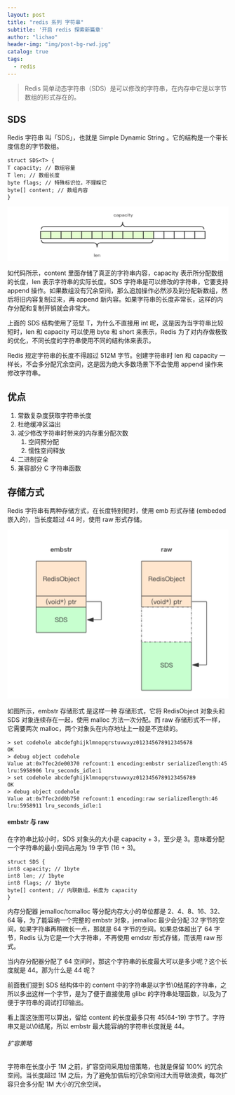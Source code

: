 ```yaml
---
layout: post
title: "redis 系列 字符串"
subtitle: '开启 redis 探索新篇章'
author: "lichao"
header-img: "img/post-bg-rwd.jpg"
catalog: true
tags:
  - redis 
---
```


> Redis 简单动态字符串（SDS）是可以修改的字符串，在内存中它是以字节数组的形式存在的。

## SDS
Redis 字符串 叫「SDS」，也就是 Simple Dynamic String 。它的结构是一个带长度信息的字节数组。

```
struct SDS<T> {
T capacity; // 数组容量
T len; // 数组长度
byte flags; // 特殊标识位，不理睬它
byte[] content; // 数组内容
}
```

![存储概览](/img/redis/string.png)


如代码所示，content 里面存储了真正的字符串内容，capacity 表示所分配数组的长度，len 表示字符串的实际长度。SDS 字符串是可以修改的字符串，它要支持 append 操作。如果数组没有冗余空间，那么追加操作必然涉及到分配新数组，然后将旧内容复制过来，再 append 新内容。如果字符串的长度非常长，这样的内存分配和复制开销就会非常大。

上面的 SDS 结构使用了范型 T，为什么不直接用 int 呢，这是因为当字符串比较短时，len 和 capacity 可以使用 byte 和 short 来表示，Redis 为了对内存做极致的优化，不同长度的字符串使用不同的结构体来表示。

Redis 规定字符串的长度不得超过 512M 字节。创建字符串时 len 和 capacity 一样长，不会多分配冗余空间，这是因为绝大多数场景下不会使用 append 操作来修改字符串。

## 优点
1. 常数复杂度获取字符串长度
2. 杜绝缓冲区溢出
3. 减少修改字符串时带来的内存重分配次数
    1. 空间预分配
    2. 懦性空间释放
4. 二进制安全
5. 兼容部分 C 字符串函数


## 存储方式
Redis 字符串有两种存储方式，在长度特别短时，使用 emb 形式存储 (embeded 嵌入的)，当长度超过 44 时，使用 raw 形式存储。

![存储概览](/img/redis/15.png)

如图所示，embstr 存储形式 是这样一种 存储形式，它将 RedisObject 对象头和 SDS 对象连续存在一起，使用 malloc 方法一次分配。而 raw 存储形式不一样，它需要两次 malloc，两个对象头在内存地址上一般是不连续的。


```
> set codehole abcdefghijklmnopqrstuvwxyz012345678912345678
OK
> debug object codehole
Value at:0x7fec2de00370 refcount:1 encoding:embstr serializedlength:45 lru:5958906 lru_seconds_idle:1
> set codehole abcdefghijklmnopqrstuvwxyz0123456789123456789
OK
> debug object codehole
Value at:0x7fec2dd0b750 refcount:1 encoding:raw serializedlength:46 lru:5958911 lru_seconds_idle:1
```




#### embstr 与 raw
在字符串比较小时，SDS 对象头的大小是 capacity + 3，至少是 3。意味着分配一个字符串的最小空间占用为 19 字节 (16 + 3)。
```
struct SDS {
int8 capacity; // 1byte
int8 len; // 1byte
int8 flags; // 1byte
byte[] content; // 内联数组，长度为 capacity
}
```

内存分配器 jemalloc/tcmalloc 等分配内存大小的单位都是 2、4、8、16、32、64 等，为了能容纳一个完整的 embstr 对象，jemalloc 最少会分配 32 字节的空间，如果字符串再稍微长一点，那就是 64 字节的空间。如果总体超出了 64 字节，Redis 认为它是一个大字符串，不再使用 emdstr 形式存储，而该用 raw 形式。

当内存分配器分配了 64 空间时，那这个字符串的长度最大可以是多少呢？这个长度就是 44。那为什么是 44 呢？

前面我们提到 SDS 结构体中的 content 中的字符串是以字节\0结尾的字符串，之所以多出这样一个字节，是为了便于直接使用 glibc 的字符串处理函数，以及为了便于字符串的调试打印输出。

看上面这张图可以算出，留给 content 的长度最多只有 45(64-19) 字节了。字符串又是以\0结尾，所以 embstr 最大能容纳的字符串长度就是 44。

###### 扩容策略
字符串在长度小于 1M 之前，扩容空间采用加倍策略，也就是保留 100% 的冗余空间。当长度超过 1M 之后，为了避免加倍后的冗余空间过大而导致浪费，每次扩容只会多分配 1M 大小的冗余空间。